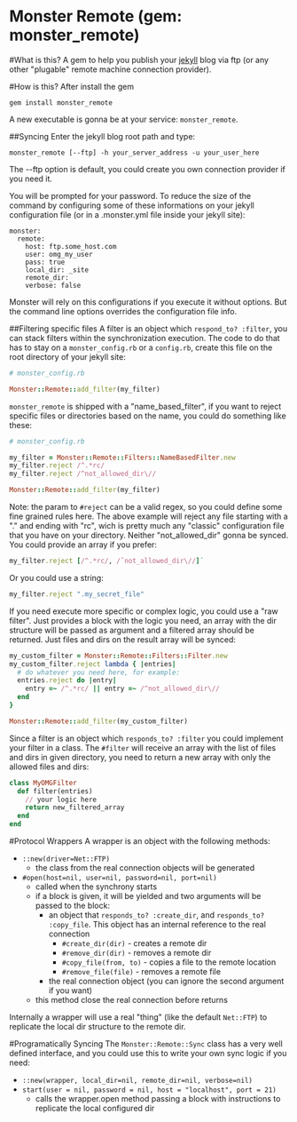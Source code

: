 Monster Remote (gem: monster_remote)
====================================

#What is this?
A gem to help you publish your [jekyll](http://jekyllrb.com) blog via
ftp (or any other "plugable" remote machine connection provider).

#How is this?
After install the gem

    gem install monster_remote

A new executable is gonna be at your service: `monster_remote`.

##Syncing
Enter the jekyll blog root path and type:

    monster_remote [--ftp] -h your_server_address -u your_user_here

The --ftp option is default, you could create you own connection
provider if you need it.

You will be prompted for your password. To reduce the size of the
command by configuring some of these informations on your jekyll
configuration file (or in a .monster.yml file inside your jekyll site):

    monster:
      remote:
        host: ftp.some_host.com
        user: omg_my_user
        pass: true
        local_dir: _site
        remote_dir:
        verbose: false

Monster will rely on this configurations if you execute it without options.
But the command line options overrides the configuration file info.

##Filtering specific files
A filter is an object which `respond_to? :filter`, you can stack
filters within the synchronization execution. The code to do that
has to stay on a `monster_config.rb` or a `config.rb`, create
this file on the root directory of your jekyll site:

```ruby
# monster_config.rb

Monster::Remote::add_filter(my_filter)
```

`monster_remote` is shipped with a "name_based_filter", if you want to
reject specific files or directories based on the name, you could do
something like these:

```ruby
# monster_config.rb

my_filter = Monster::Remote::Filters::NameBasedFilter.new
my_filter.reject /^.*rc/
my_filter.reject /^not_allowed_dir\//

Monster::Remote::add_filter(my_filter)
```

Note: the param to `#reject` can be a valid regex, so you could define
some fine grained rules here. The above example will reject any file
starting with a "." and ending with "rc", wich is pretty much any
"classic" configuration file that you have on your directory. Neither
"not_allowed_dir" gonna be synced. You could provide an array if you prefer:

```ruby
my_filter.reject [/^.*rc/, /ˆnot_allowed_dir\//]`
```

Or you could use a string:

```ruby
my_filter.reject ".my_secret_file"
```

If you need execute more specific or complex logic, you could use a "raw
filter". Just provides a block with the logic you need, an array with
the dir structure will be passed as argument and a filtered array should
be returned. Just files and dirs on the result array will be synced:

```ruby
my_custom_filter = Monster::Remote::Filters::Filter.new
my_custom_filter.reject lambda { |entries|
  # do whatever you need here, for example:
  entries.reject do |entry|
    entry =~ /^.*rc/ || entry =~ /^not_allowed_dir\//
  end
}

Monster::Remote::add_filter(my_custom_filter)
```

Since a filter is an object which `responds_to? :filter` you could
implement your filter in a class. The `#filter` will receive an array
with the list of files and dirs in given directory, you need to return a
new array with only the allowed files and dirs:

```ruby
class MyOMGFilter
  def filter(entries)
    // your logic here
    return new_filtered_array
  end
end
```

#Protocol Wrappers
A wrapper is an object with the following methods:

 * `::new(driver=Net::FTP)`
    - the class from the real connection objects will be generated
 * `#open(host=nil, user=nil, password=nil, port=nil)`
    - called when the synchrony starts
    - if a block is given, it will be yielded and two arguments will be
      passed to the block:
        - an object that `responds_to? :create_dir`, and `responds_to?
          :copy_file`. This object has an internal reference to the real
          connection
           - `#create_dir(dir)` - creates a remote dir
           - `#remove_dir(dir)` - removes a remote dir
           - `#copy_file(from, to)` - copies a file to the remote location
           - `#remove_file(file)` - removes a remote file
        - the real connection object (you can ignore the second argument if you want)
    - this method close the real connection before returns

Internally a wrapper will use a real "thing" (like the default `Net::FTP`)
to replicate the local dir structure to the remote dir.

#Programatically Syncing
The `Monster::Remote::Sync` class has a very well defined interface, and
you could use this to write your own sync logic if you need:

 * `::new(wrapper, local_dir=nil, remote_dir=nil, verbose=nil)`
 * `start(user = nil, password = nil, host = "localhost", port = 21)`
    - calls the wrapper.open method passing a block with instructions to
      replicate the local configured dir
